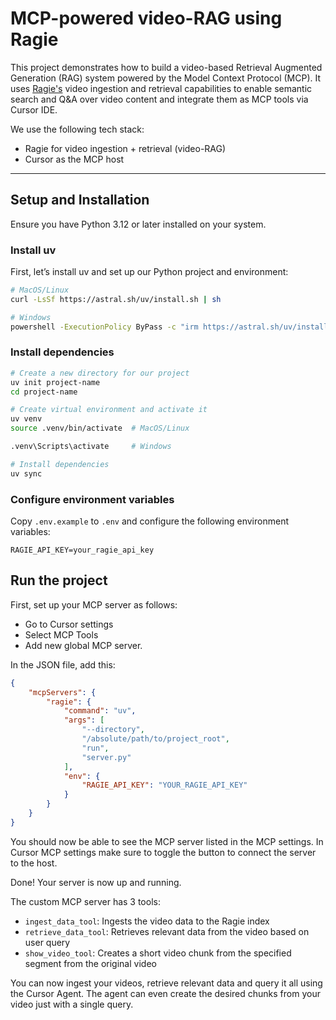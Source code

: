 # MCP-powered video-RAG using Ragie

This project demonstrates how to build a video-based Retrieval Augmented Generation (RAG) system powered by the Model Context Protocol (MCP). It uses [Ragie's](https://www.ragie.ai/) video ingestion and retrieval capabilities to enable semantic search and Q&A over video content and integrate them as MCP tools via Cursor IDE.

We use the following tech stack:
- Ragie for video ingestion + retrieval (video-RAG)
- Cursor as the MCP host

---
## Setup and Installation

Ensure you have Python 3.12 or later installed on your system.

### Install uv
First, let’s install uv and set up our Python project and environment:
```bash
# MacOS/Linux
curl -LsSf https://astral.sh/uv/install.sh | sh

# Windows
powershell -ExecutionPolicy ByPass -c "irm https://astral.sh/uv/install.ps1 | iex"
```

### Install dependencies
```bash
# Create a new directory for our project
uv init project-name
cd project-name

# Create virtual environment and activate it
uv venv
source .venv/bin/activate  # MacOS/Linux

.venv\Scripts\activate     # Windows

# Install dependencies
uv sync
```

### Configure environment variables

Copy `.env.example` to `.env` and configure the following environment variables:
```
RAGIE_API_KEY=your_ragie_api_key
```

## Run the project

First, set up your MCP server as follows:
- Go to Cursor settings
- Select MCP Tools
- Add new global MCP server.

In the JSON file, add this:
```json
{
    "mcpServers": {
        "ragie": {
            "command": "uv",
            "args": [
                "--directory",
                "/absolute/path/to/project_root",
                "run",
                "server.py"
            ],
            "env": {
                "RAGIE_API_KEY": "YOUR_RAGIE_API_KEY"
            }
        }
    }
}
```

You should now be able to see the MCP server listed in the MCP settings. In Cursor MCP settings make sure to toggle the button to connect the server to the host.

Done! Your server is now up and running. 

The custom MCP server has 3 tools:
- `ingest_data_tool`: Ingests the video data to the Ragie index
- `retrieve_data_tool`: Retrieves relevant data from the video based on user query
- `show_video_tool`: Creates a short video chunk from the specified segment from the original video 

You can now ingest your videos, retrieve relevant data and query it all using the Cursor Agent.
The agent can even create the desired chunks from your video just with a single query.
